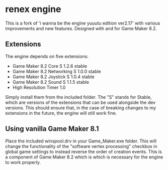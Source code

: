 # renex engine

This is a fork of 'i wanna be the engine yuuutu edition ver2.17' with various
improvements and new features. Designed with and for Game Maker 8.2. 

## Extensions

The engine depends on five extensions:

- Game Maker 8.2 Core S 1.2.6 stable
- Game Maker 8.2 Networking S 1.0.0 stable
- Game Maker 8.2 Joystick S 1.0.4 stable
- Game Maker 8.2 Sound S 1.1.5 stable
- High Resolution Timer 1.0

Simply install them from the included folder. The "S" stands for Stable, which
are versions of the extensions that can be used alongside the dev versions. This
should ensure that, in the case of breaking changes to my extensions in the
future, the engine will still work fine.

## Using vanilla Game Maker 8.1

Place the included winspool.drv in your Game_Maker.exe folder. This will change
the functionality of the "software vertex processing" checkbox in global game
settings to instead reverse the order of creation events. This is a component of
Game Maker 8.2 which is which is necessary for the engine to work properly.
